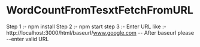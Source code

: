 # WordCountFromTesxtFetchFromURL

Step 1 :- npm install
Step 2 :- npm start
step 3 :- Enter URL like :- http://localhost:3000/html/baseurl/www.google.com -- After baseurl please --enter valid URL

